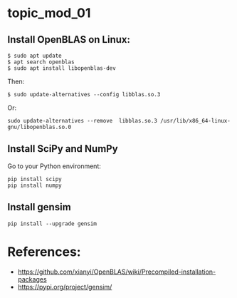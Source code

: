# topic_mod_01

## Install OpenBLAS on Linux:
``` Linux
$ sudo apt update
$ apt search openblas
$ sudo apt install libopenblas-dev
```
Then:
``` Linux
$ sudo update-alternatives --config libblas.so.3
```
Or:
``` Linux
sudo update-alternatives --remove  libblas.so.3 /usr/lib/x86_64-linux-gnu/libopenblas.so.0
```

## Install SciPy and NumPy
Go to your Python environment:
``` Linux
pip install scipy
pip install numpy
```

## Install gensim

``` Linux
pip install --upgrade gensim
```

# References:
- https://github.com/xianyi/OpenBLAS/wiki/Precompiled-installation-packages
- https://pypi.org/project/gensim/
